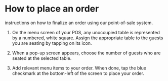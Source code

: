 # How to place an order

instructions on how to finalize an order using our point-of-sale system.

1.  On the menu screen of your POS, any unoccupied table is represented by a numbered, white square. Assign the appropriate table to the guests you are seating by tapping on its icon. 

2. When a pop-up screen appears, choose the number of guests who are seated at the selected table.

3. Add relevant menu items to your order. When done, tap the blue checkmark at the bottom-left of the screen to place your order. 


